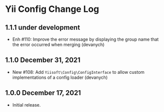 # Yii Config Change Log

## 1.1.1 under development

- Enh #110: Improve the error message by displaying the group name that the error occurred when merging (devanych)

## 1.1.0 December 31, 2021

- New #108: Add `Yiisoft\Config\ConfigInterface` to allow custom implementations of a config loader (devanych)

## 1.0.0 December 17, 2021

- Initial release.
